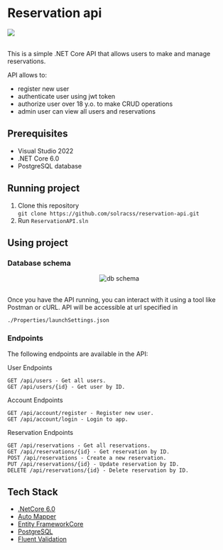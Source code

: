 # Reservation api

![](https://img.shields.io/badge/Build-InProgress-red?logo=csharp)<br /><br />

This is a simple .NET Core API that allows users to make and manage reservations.

API allows to:

- register new user
- authenticate user using jwt token
- authorize user over 18 y.o. to make CRUD operations
- admin user can view all users and reservations

## Prerequisites

- Visual Studio 2022
- .NET Core 6.0
- PostgreSQL database

## Running project

1. Clone this repository<br/>
   `git clone https://github.com/solracss/reservation-api.git`
2. Run `ReservationAPI.sln`

## Using project

### Database schema

<p align="center">
 <img align ="center "src="https://i.imgur.com/8DcBQEt.png" alt="db schema">
</p>
<br>
Once you have the API running, you can interact with it using a tool like Postman or cURL. 
API will be accessible at url specified in

`./Properties/launchSettings.json`

### Endpoints

The following endpoints are available in the API:

User Endpoints

    GET /api/users - Get all users.
    GET /api/users/{id} - Get user by ID.

Account Endpoints

    GET /api/account/register - Register new user.
    GET /api/account/login - Login to app.

Reservation Endpoints

    GET /api/reservations - Get all reservations.
    GET /api/reservations/{id} - Get reservation by ID.
    POST /api/reservations - Create a new reservation.
    PUT /api/reservations/{id} - Update reservation by ID.
    DELETE /api/reservations/{id} - Delete reservation by ID.

## Tech Stack

- [.NetCore 6.0](https://learn.microsoft.com/en-us/dotnet/core/introduction)
- [Auto Mapper](https://automapper.org/)
- [Entity FrameworkCore](https://learn.microsoft.com/en-us/ef/core/)
- [PostgreSQL](https://www.postgresql.org/)
- [Fluent Validation](https://docs.fluentvalidation.net/en/latest/)
